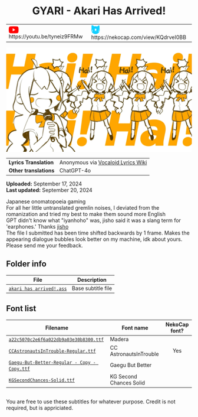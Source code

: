 <h1 align='center'>GYARI - Akari Has Arrived!</h2>

<table align='center'>
    <tr>
        <td> <img src='../.img/youtube.svg' alt='YouTube' width=27 align='center'> &nbsp https://youtu.be/tyneiz9FRMw </td>
        <td> <img src='../.img/nekocap.svg' alt='NekoCap' width=23 align='center'> &nbsp https://nekocap.com/view/KQdrveI0BB </td>
    </tr>
</table>

[![](./preview.webp)](https://www.youtube.com/watch?v=tyneiz9FRMw&nekocap=KQdrveI0BB)

<table align='center'>
    <tr>
        <td> <b>Lyrics Translation</b> </td>
        <td> Anonymous via <a href='https://vocaloidlyrics.fandom.com/wiki/%E3%82%A2%E3%82%AB%E3%83%AA%E3%81%8C%E3%82%84%E3%81%A3%E3%81%A6%E3%81%8D%E3%81%9F%E3%81%9E%E3%81%A3_(Akari_ga_Yatte_Kita_zo)'> Vocaloid Lyrics Wiki </a> </td>
    </tr>
    <tr>
        <td> <b> Other translations </b> </td>
        <td>ChatGPT-4o</td>
    </tr>
</table>

**Uploaded:** September 17, 2024  
**Last updated:** September 20, 2024

Japanese onomatopoeia gaming  
For all her little untranslated gremlin noises, I deviated from the romanization and tried my best to make them sound more English  
GPT didn't know what "iyanhoho" was, jisho said it was a slang term for 'earphones.' Thanks [jisho](https://jisho.org/)  
The file I submitted has been time shifted backwards by 1 frame. Makes the appearing dialogue bubbles look better on my machine, idk about yours. Please send me your feedback.

## Folder info

| File | Description |
| ---- | ----------- |
| [`akari has arrived!.ass`](./akari%20has%20arrived!.ass) | Base subtitle file |

## Font list
| Filename | Font name | NekoCap font? |
| ---- | ---- | :--: |
| [`a22c5070c2e6f6a022db9a03e30b8300.ttf`](./fonts/a22c5070c2e6f6a022db9a03e30b8300.ttf) | Madera |  |
| [`CCAstronautsInTrouble-Regular.ttf`](https://github.com/abrokecube/subtitles-fonts/blob/main/NekoCap%20fonts/CCAstronautsInTrouble-Regular.ttf) | CC AstronautsInTrouble | Yes |
| [`Gaegu-But-Better-Regular - Copy - Copy.ttf`](./fonts/Gaegu-But-Better-Regular%20-%20Copy%20-%20Copy.ttf) | Gaegu But Better | |
| [`KGSecondChances-Solid.ttf`](./fonts/KGSecondChances-Solid.ttf) | KG Second Chances Solid | |

##
You are free to use these subtitles for whatever purpose. Credit is not required, but is appriciated.